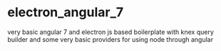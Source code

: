 # electron_angular_7
very basic angular 7 and electron js based boilerplate with knex query builder and some very basic providers for using node through  angular 
